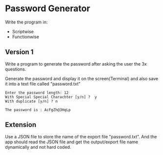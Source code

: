 # Password Generator

Write the program in:
- Scriptwise
- Functionwise

## Version 1
Write a program to generate the password after asking the user the 3x questions.

Generate the password and display it on the screen(Terminal) and also save it into a text file called "password.txt"



~~~
Enter the password length: 12
With Special Special Charachter [y/n] ?  y
With duplicate [y/n] ? n

The password is : AcFgZh@3HqLp
~~~

## Extension
Use a JSON file to store the name of the export file "password.txt". And the app should read the JSON file and get the output/export file name dynamically and not hard coded.